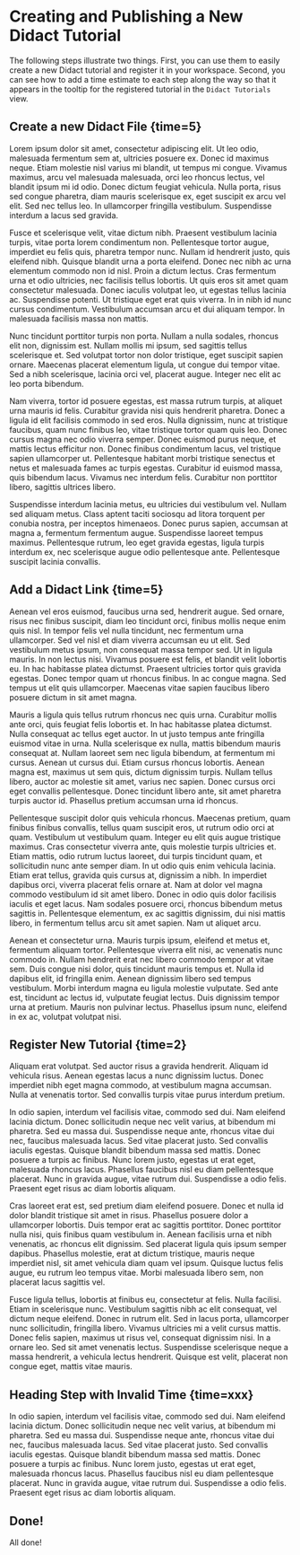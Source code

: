 # Creating and Publishing a New Didact Tutorial

The following steps illustrate two things. First, you can use them to easily create a new Didact tutorial and register it in your workspace. Second, you can see how to add a time estimate to each step along the way so that it appears in the tooltip for the registered tutorial in the `Didact Tutorials` view.

## Create a new Didact File {time=5}

Lorem ipsum dolor sit amet, consectetur adipiscing elit. Ut leo odio, malesuada fermentum sem at, ultricies posuere ex. Donec id maximus neque. Etiam molestie nisl varius mi blandit, ut tempus mi congue. Vivamus maximus, arcu vel malesuada malesuada, orci leo rhoncus lectus, vel blandit ipsum mi id odio. Donec dictum feugiat vehicula. Nulla porta, risus sed congue pharetra, diam mauris scelerisque ex, eget suscipit ex arcu vel elit. Sed nec tellus leo. In ullamcorper fringilla vestibulum. Suspendisse interdum a lacus sed gravida.

Fusce et scelerisque velit, vitae dictum nibh. Praesent vestibulum lacinia turpis, vitae porta lorem condimentum non. Pellentesque tortor augue, imperdiet eu felis quis, pharetra tempor nunc. Nullam id hendrerit justo, quis eleifend nibh. Quisque blandit urna a porta eleifend. Donec nec nibh ac urna elementum commodo non id nisl. Proin a dictum lectus. Cras fermentum urna et odio ultricies, nec facilisis tellus lobortis. Ut quis eros sit amet quam consectetur malesuada. Donec iaculis volutpat leo, ut egestas tellus lacinia ac. Suspendisse potenti. Ut tristique eget erat quis viverra. In in nibh id nunc cursus condimentum. Vestibulum accumsan arcu et dui aliquam tempor. In malesuada facilisis massa non mattis.

Nunc tincidunt porttitor turpis non porta. Nullam a nulla sodales, rhoncus elit non, dignissim est. Nullam mollis mi ipsum, sed sagittis tellus scelerisque et. Sed volutpat tortor non dolor tristique, eget suscipit sapien ornare. Maecenas placerat elementum ligula, ut congue dui tempor vitae. Sed a nibh scelerisque, lacinia orci vel, placerat augue. Integer nec elit ac leo porta bibendum.

Nam viverra, tortor id posuere egestas, est massa rutrum turpis, at aliquet urna mauris id felis. Curabitur gravida nisi quis hendrerit pharetra. Donec a ligula id elit facilisis commodo in sed eros. Nulla dignissim, nunc at tristique faucibus, quam nunc finibus leo, vitae tristique tortor quam quis leo. Donec cursus magna nec odio viverra semper. Donec euismod purus neque, et mattis lectus efficitur non. Donec finibus condimentum lacus, vel tristique sapien ullamcorper ut. Pellentesque habitant morbi tristique senectus et netus et malesuada fames ac turpis egestas. Curabitur id euismod massa, quis bibendum lacus. Vivamus nec interdum felis. Curabitur non porttitor libero, sagittis ultrices libero.

Suspendisse interdum lacinia metus, eu ultricies dui vestibulum vel. Nullam sed aliquam metus. Class aptent taciti sociosqu ad litora torquent per conubia nostra, per inceptos himenaeos. Donec purus sapien, accumsan at magna a, fermentum fermentum augue. Suspendisse laoreet tempus maximus. Pellentesque rutrum, leo eget gravida egestas, ligula turpis interdum ex, nec scelerisque augue odio pellentesque ante. Pellentesque suscipit lacinia convallis. 

## Add a Didact Link {time=5}

 Aenean vel eros euismod, faucibus urna sed, hendrerit augue. Sed ornare, risus nec finibus suscipit, diam leo tincidunt orci, finibus mollis neque enim quis nisl. In tempor felis vel nulla tincidunt, nec fermentum urna ullamcorper. Sed vel nisl et diam viverra accumsan eu ut elit. Sed vestibulum metus ipsum, non consequat massa tempor sed. Ut in ligula mauris. In non lectus nisi. Vivamus posuere est felis, et blandit velit lobortis eu. In hac habitasse platea dictumst. Praesent ultricies tortor quis gravida egestas. Donec tempor quam ut rhoncus finibus. In ac congue magna. Sed tempus ut elit quis ullamcorper. Maecenas vitae sapien faucibus libero posuere dictum in sit amet magna.

Mauris a ligula quis tellus rutrum rhoncus nec quis urna. Curabitur mollis ante orci, quis feugiat felis lobortis et. In hac habitasse platea dictumst. Nulla consequat ac tellus eget auctor. In ut justo tempus ante fringilla euismod vitae in urna. Nulla scelerisque ex nulla, mattis bibendum mauris consequat at. Nullam laoreet sem nec ligula bibendum, at fermentum mi cursus. Aenean ut cursus dui. Etiam cursus rhoncus lobortis. Aenean magna est, maximus ut sem quis, dictum dignissim turpis. Nullam tellus libero, auctor ac molestie sit amet, varius nec sapien. Donec cursus orci eget convallis pellentesque. Donec tincidunt libero ante, sit amet pharetra turpis auctor id. Phasellus pretium accumsan urna id rhoncus.

Pellentesque suscipit dolor quis vehicula rhoncus. Maecenas pretium, quam finibus finibus convallis, tellus quam suscipit eros, ut rutrum odio orci at quam. Vestibulum ut vestibulum quam. Integer eu elit quis augue tristique maximus. Cras consectetur viverra ante, quis molestie turpis ultricies et. Etiam mattis, odio rutrum luctus laoreet, dui turpis tincidunt quam, et sollicitudin nunc ante semper diam. In ut odio quis enim vehicula lacinia. Etiam erat tellus, gravida quis cursus at, dignissim a nibh. In imperdiet dapibus orci, viverra placerat felis ornare at. Nam at dolor vel magna commodo vestibulum id sit amet libero. Donec in odio quis dolor facilisis iaculis et eget lacus. Nam sodales posuere orci, rhoncus bibendum metus sagittis in. Pellentesque elementum, ex ac sagittis dignissim, dui nisi mattis libero, in fermentum tellus arcu sit amet sapien. Nam ut aliquet arcu.

Aenean et consectetur urna. Mauris turpis ipsum, eleifend et metus et, fermentum aliquam tortor. Pellentesque viverra elit nisi, ac venenatis nunc commodo in. Nullam hendrerit erat nec libero commodo tempor at vitae sem. Duis congue nisi dolor, quis tincidunt mauris tempus et. Nulla id dapibus elit, id fringilla enim. Aenean dignissim libero sed tempus vestibulum. Morbi interdum magna eu ligula molestie vulputate. Sed ante est, tincidunt ac lectus id, vulputate feugiat lectus. Duis dignissim tempor urna at pretium. Mauris non pulvinar lectus. Phasellus ipsum nunc, eleifend in ex ac, volutpat volutpat nisi. 

## Register New Tutorial {time=2}

 Aliquam erat volutpat. Sed auctor risus a gravida hendrerit. Aliquam id vehicula risus. Aenean egestas lacus a nunc dignissim luctus. Donec imperdiet nibh eget magna commodo, at vestibulum magna accumsan. Nulla at venenatis tortor. Sed convallis turpis vitae purus interdum pretium.

In odio sapien, interdum vel facilisis vitae, commodo sed dui. Nam eleifend lacinia dictum. Donec sollicitudin neque nec velit varius, at bibendum mi pharetra. Sed eu massa dui. Suspendisse neque ante, rhoncus vitae dui nec, faucibus malesuada lacus. Sed vitae placerat justo. Sed convallis iaculis egestas. Quisque blandit bibendum massa sed mattis. Donec posuere a turpis ac finibus. Nunc lorem justo, egestas ut erat eget, malesuada rhoncus lacus. Phasellus faucibus nisl eu diam pellentesque placerat. Nunc in gravida augue, vitae rutrum dui. Suspendisse a odio felis. Praesent eget risus ac diam lobortis aliquam.

Cras laoreet erat est, sed pretium diam eleifend posuere. Donec et nulla id dolor blandit tristique sit amet in risus. Phasellus posuere dolor a ullamcorper lobortis. Duis tempor erat ac sagittis porttitor. Donec porttitor nulla nisi, quis finibus quam vestibulum in. Aenean facilisis urna et nibh venenatis, ac rhoncus elit dignissim. Sed placerat ligula quis ipsum semper dapibus. Phasellus molestie, erat at dictum tristique, mauris neque imperdiet nisl, sit amet vehicula diam quam vel ipsum. Quisque luctus felis augue, eu rutrum leo tempus vitae. Morbi malesuada libero sem, non placerat lacus sagittis vel.

Fusce ligula tellus, lobortis at finibus eu, consectetur at felis. Nulla facilisi. Etiam in scelerisque nunc. Vestibulum sagittis nibh ac elit consequat, vel dictum neque eleifend. Donec in rutrum elit. Sed in lacus porta, ullamcorper nunc sollicitudin, fringilla libero. Vivamus ultricies mi a velit cursus mattis. Donec felis sapien, maximus ut risus vel, consequat dignissim nisi. In a ornare leo. Sed sit amet venenatis lectus. Suspendisse scelerisque neque a massa hendrerit, a vehicula lectus hendrerit. Quisque est velit, placerat non congue eget, mattis vitae mauris. 

## Heading Step with Invalid Time {time=xxx}

In odio sapien, interdum vel facilisis vitae, commodo sed dui. Nam eleifend lacinia dictum. Donec sollicitudin neque nec velit varius, at bibendum mi pharetra. Sed eu massa dui. Suspendisse neque ante, rhoncus vitae dui nec, faucibus malesuada lacus. Sed vitae placerat justo. Sed convallis iaculis egestas. Quisque blandit bibendum massa sed mattis. Donec posuere a turpis ac finibus. Nunc lorem justo, egestas ut erat eget, malesuada rhoncus lacus. Phasellus faucibus nisl eu diam pellentesque placerat. Nunc in gravida augue, vitae rutrum dui. Suspendisse a odio felis. Praesent eget risus ac diam lobortis aliquam.

## Done!

All done!

